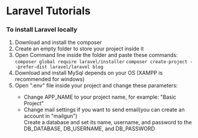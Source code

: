 <h1> Laravel Tutorials </h1>
<h3>To install Laravel locally</h3>
<ol>
  <li>Download and install the composer</li>
  <li>Create an empty folder to store your project inside it</li>
  <li>Open Command line inside the folder and paste these commands: <code>composer global require laravel/installer</code><span>   </span><code>composer create-project --prefer-dist laravel/laravel blog</code></li>
  <li>Download and install MySql depends on your OS (XAMPP is recommended for windows)</li>
  <li>Open ".env" file inside your project and change these parameters:</li>
  <ul>
    <li>Change APP_NAME to your project name, for example: "Basic Project"</li>
    <li>Change mail settings if you want to send email(you can create an account in "mailgun")</li>
    </li>Create a database and set its name, username, and password to the DB_DATABASE, DB_USERNAME, and DB_PASSWORD</li> 
  </ul>
</ol>
